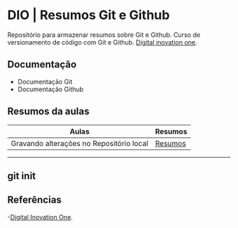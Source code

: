 # DIO | Resumos Git e Github

Repositório para armazenar resumos sobre Git e Github.
Curso de versionamento de código com Git e Github.
[Digital inovation one](https://www.dio.me).

## Documentação 
- Documentação Git
- Documentação Github

## Resumos da aulas

|Aulas | Resumos |
|------|---------|
|Gravando alterações no Repositório local | [Resumos](https://github.com/gdasilva333/treinamento-Git-Github/tree/main/resumos)|
---
git init
---

## Referências
-[Digital Inovation One]().
